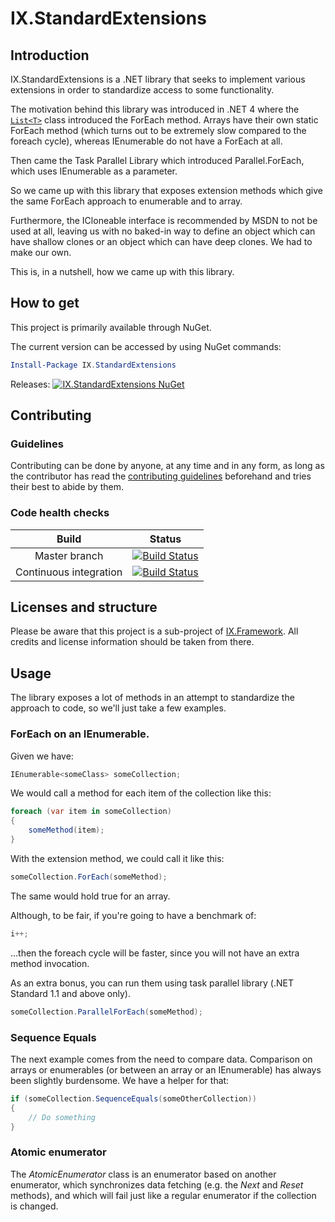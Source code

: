 # IX.StandardExtensions

## Introduction

IX.StandardExtensions is a .NET library that seeks to implement various extensions in order to standardize access to some functionality.

The motivation behind this library was introduced in .NET 4 where the [`List<T>`](https://msdn.microsoft.com/en-us/library/6sh2ey19.aspx) class introduced the ForEach method. Arrays have their own static ForEach method (which turns out to be extremely slow compared to the foreach cycle), whereas IEnumerable do not have a ForEach at all.

Then came the Task Parallel Library which introduced Parallel.ForEach, which uses IEnumerable as a parameter.

So we came up with this library that exposes extension methods which give the same ForEach approach to enumerable and to array.

Furthermore, the ICloneable interface is recommended by MSDN to not be used at all, leaving us with no baked-in way to define an object which can have shallow clones or an object which can have deep clones. We had to make our own.

This is, in a nutshell, how we came up with this library.

## How to get

This project is primarily available through NuGet.

The current version can be accessed by using NuGet commands:

```powershell
Install-Package IX.StandardExtensions
```

Releases: [![IX.StandardExtensions NuGet](https://img.shields.io/nuget/v/IX.StandardExtensions.svg)](https://www.nuget.org/packages/IX.StandardExtensions/)

## Contributing

### Guidelines

Contributing can be done by anyone, at any time and in any form, as long as the
contributor has read the [contributing guidelines](https://adimosh.github.io/contributingguidelines)
beforehand and tries their best to abide by them.

### Code health checks

| Build | Status |
|:-----:|:------:|
| Master branch | [![Build Status](https://dev.azure.com/adimosh/IX.Framework/_apis/build/status/Master%20CI%20for%20IX.StandardExtensions?branchName=master)](https://dev.azure.com/adimosh/IX.Framework/_build/latest?definitionId=10&branchName=master) |
| Continuous integration | [![Build Status](https://dev.azure.com/adimosh/IX.Framework/_apis/build/status/Dev%20CI%20for%20IX.StandardExtensions?branchName=master)](https://dev.azure.com/adimosh/IX.Framework/_build/latest?definitionId=12&branchName=master) |

## Licenses and structure

Please be aware that this project is a sub-project of [IX.Framework](https://github.com/adimosh/IX.Framework). All credits and license information should be taken from there.

## Usage

The library exposes a lot of methods in an attempt to standardize the approach to code, so we'll just take a few examples.

### ForEach on an IEnumerable.

Given we have:

```csharp
IEnumerable<someClass> someCollection;
```

We would call a method for each item of the collection like this:

```csharp
foreach (var item in someCollection)
{
    someMethod(item);
}
```

With the extension method, we could call it like this:

```csharp
someCollection.ForEach(someMethod);
```

The same would hold true for an array.

Although, to be fair, if you're going to have a benchmark of:

```csharp
i++;
```

...then the foreach cycle will be faster, since you will not have an extra method invocation.

As an extra bonus, you can run them using task parallel library (.NET Standard 1.1 and above only).

```csharp
someCollection.ParallelForEach(someMethod);
```

### Sequence Equals

The next example comes from the need to compare data. Comparison on arrays or enumerables (or between an array or an IEnumerable) has always been slightly burdensome. We have a helper for that:

```csharp
if (someCollection.SequenceEquals(someOtherCollection))
{
    // Do something
}
```

### Atomic enumerator

The _AtomicEnumerator_ class is an enumerator based on another enumerator, which synchronizes data fetching (e.g. the _Next_ and _Reset_ methods), and which will fail just like a regular enumerator if the collection is changed.